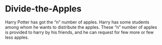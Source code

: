# Divide-the-Apples
Harry Potter has got the “n” number of apples. Harry has some students among whom he wants to distribute the apples. These “n” number of apples is provided to harry by his friends, and he can request for few more or few less apples.
